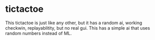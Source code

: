 # tictactoe
This tictactoe is just like any other, but it has a random ai, working checkwin, replayablitity, but no real gui.
This has a simple ai that uses random numbers instead of ML.
